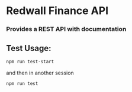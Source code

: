 # Redwall Finance API

### Provides a REST API with documentation

## Test Usage:

```sh
npm run test-start
```

and then in another session

```sh
npm run test
```
